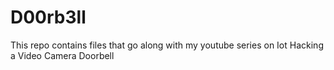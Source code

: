 # D00rb3ll
This repo contains files that go along with my youtube series on Iot Hacking a Video Camera Doorbell
